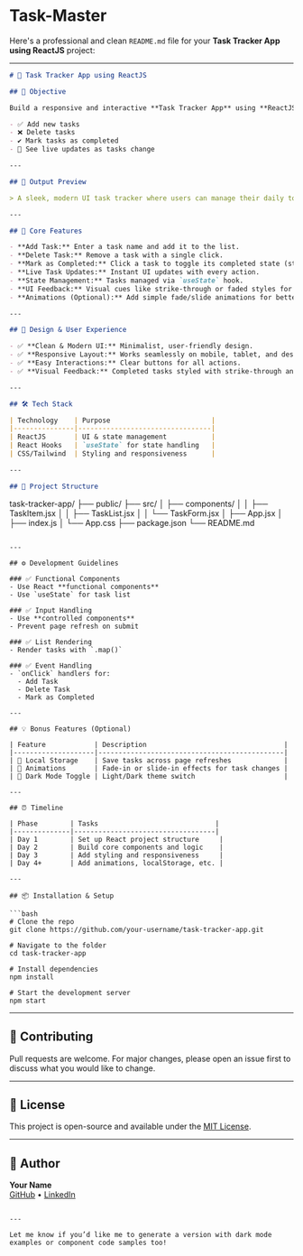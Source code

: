 # Task-Master

Here's a professional and clean `README.md` file for your **Task Tracker App using ReactJS** project:

---

```markdown
# 📝 Task Tracker App using ReactJS

## 🚀 Objective

Build a responsive and interactive **Task Tracker App** using **ReactJS**. This app allows users to:

- ✅ Add new tasks
- ❌ Delete tasks
- ✔️ Mark tasks as completed
- 🔄 See live updates as tasks change

---

## 📸 Output Preview

> A sleek, modern UI task tracker where users can manage their daily to-dos with real-time updates and intuitive controls.

---

## 🧩 Core Features

- **Add Task:** Enter a task name and add it to the list.
- **Delete Task:** Remove a task with a single click.
- **Mark as Completed:** Click a task to toggle its completed state (strike-through effect).
- **Live Task Updates:** Instant UI updates with every action.
- **State Management:** Tasks managed via `useState` hook.
- **UI Feedback:** Visual cues like strike-through or faded styles for completed tasks.
- **Animations (Optional):** Add simple fade/slide animations for better UX.

---

## 🎨 Design & User Experience

- ✅ **Clean & Modern UI:** Minimalist, user-friendly design.
- ✅ **Responsive Layout:** Works seamlessly on mobile, tablet, and desktop.
- ✅ **Easy Interactions:** Clear buttons for all actions.
- ✅ **Visual Feedback:** Completed tasks styled with strike-through and dimmed colors.

---

## 🛠️ Tech Stack

| Technology    | Purpose                         |
|---------------|---------------------------------|
| ReactJS       | UI & state management           |
| React Hooks   | `useState` for state handling   |
| CSS/Tailwind  | Styling and responsiveness      |

---

## 📁 Project Structure

```
task-tracker-app/
├── public/
├── src/
│   ├── components/
│   │   ├── TaskItem.jsx
│   │   ├── TaskList.jsx
│   │   └── TaskForm.jsx
│   ├── App.jsx
│   ├── index.js
│   └── App.css
├── package.json
└── README.md
```

---

## ⚙️ Development Guidelines

### ✅ Functional Components
- Use React **functional components**
- Use `useState` for task list

### ✅ Input Handling
- Use **controlled components**
- Prevent page refresh on submit

### ✅ List Rendering
- Render tasks with `.map()`

### ✅ Event Handling
- `onClick` handlers for:
  - Add Task
  - Delete Task
  - Mark as Completed

---

## 💡 Bonus Features (Optional)

| Feature            | Description                                  |
|--------------------|----------------------------------------------|
| 🌟 Local Storage    | Save tasks across page refreshes             |
| 🌟 Animations       | Fade-in or slide-in effects for task changes |
| 🌟 Dark Mode Toggle | Light/Dark theme switch                      |

---

## ⏰ Timeline

| Phase        | Tasks                             |
|--------------|-----------------------------------|
| Day 1        | Set up React project structure     |
| Day 2        | Build core components and logic    |
| Day 3        | Add styling and responsiveness     |
| Day 4+       | Add animations, localStorage, etc. |

---

## 📦 Installation & Setup

```bash
# Clone the repo
git clone https://github.com/your-username/task-tracker-app.git

# Navigate to the folder
cd task-tracker-app

# Install dependencies
npm install

# Start the development server
npm start
```

---

## 🙌 Contributing

Pull requests are welcome. For major changes, please open an issue first to discuss what you would like to change.

---

## 📄 License

This project is open-source and available under the [MIT License](LICENSE).

---

## 🧠 Author

**Your Name**  
[GitHub](https://github.com/your-username) • [LinkedIn](https://linkedin.com/in/your-profile)

```

---

Let me know if you’d like me to generate a version with dark mode examples or component code samples too!
